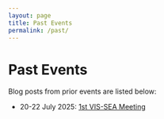 ```yaml
---
layout: page
title: Past Events
permalink: /past/
---
```

# Past Events

Blog posts from prior events are listed below:
* 20-22 July 2025: [1st VIS-SEA Meeting](/past/first-vis-sea/)